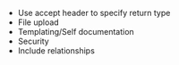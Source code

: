 - Use accept header to specify return type
- File upload
- Templating/Self documentation
- Security
- Include relationships
